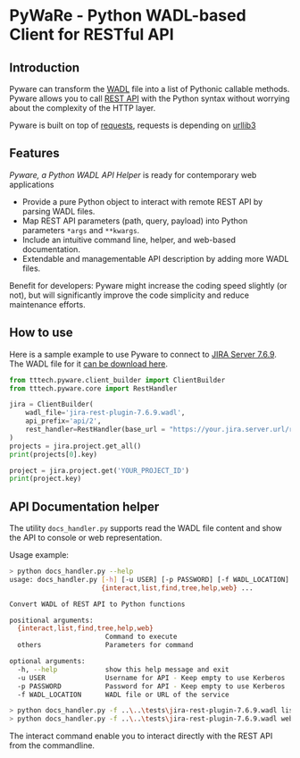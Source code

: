 # PyWaRe - Python WADL-based Client for RESTful API

## Introduction

Pyware can transform the [WADL](https://en.wikipedia.org/wiki/Web_Application_Description_Language) file into a list of Pythonic callable methods. Pyware allows you to call [REST API](https://en.wikipedia.org/wiki/Representational_state_transfer) with the Python syntax without worrying about the complexity of the HTTP layer.

Pyware is built on top of [requests](http://docs.python-requests.org), requests is depending on [urllib3](https://urllib3.readthedocs.io/)

## Features

*Pyware, a Python WADL API Helper* is ready for contemporary web applications

 - Provide a pure Python object to interact with remote REST API by parsing WADL files.
 - Map REST API parameters (path, query, payload) into Python parameters `*args` and `**kwargs`.
 - Include an intuitive command line, helper, and web-based documentation.
 - Extendable and managementable API description by adding more WADL files.

Benefit for developers: Pyware might increase the coding speed slightly (or not), but will significantly improve the code simplicity and reduce maintenance efforts.

## How to use

Here is a sample example to use Pyware to connect to [JIRA Server 7.6.9](https://docs.atlassian.com/software/jira/docs/api/REST/7.6.9/).
The WADL file for it [can be download here](https://docs.atlassian.com/software/jira/docs/api/REST/7.6.9/jira-rest-plugin.wadl).

```python
from tttech.pyware.client_builder import ClientBuilder
from tttech.pyware.core import RestHandler

jira = ClientBuilder(
    wadl_file='jira-rest-plugin-7.6.9.wadl',
    api_prefix='api/2',
    rest_handler=RestHandler(base_url = "https://your.jira.server.url/rest")
)
projects = jira.project.get_all()
print(projects[0].key)

project = jira.project.get('YOUR_PROJECT_ID')
print(project.key)
```

## API Documentation helper

The utility `docs_handler.py` supports read the WADL file content and show the API to console or web representation.

Usage example:

```sh
> python docs_handler.py --help
usage: docs_handler.py [-h] [-u USER] [-p PASSWORD] [-f WADL_LOCATION]
                       {interact,list,find,tree,help,web} ...

Convert WADL of REST API to Python functions

positional arguments:
  {interact,list,find,tree,help,web}
                        Command to execute
  others                Parameters for command

optional arguments:
  -h, --help            show this help message and exit
  -u USER               Username for API - Keep empty to use Kerberos
  -p PASSWORD           Password for API - Keep empty to use Kerberos
  -f WADL_LOCATION      WADL file or URL of the service

> python docs_handler.py -f ..\..\tests\jira-rest-plugin-7.6.9.wadl list
> python docs_handler.py -f ..\..\tests\jira-rest-plugin-7.6.9.wadl web
```

The interact command enable you to interact directly with the REST API from the commandline.


